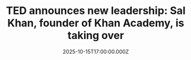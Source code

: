 ---
title: "TED announces new leadership: Sal Khan, founder of Khan Academy, is taking over"
date: 2025-10-15T17:00:00.000Z
category: Human Kindness
externalLink: "https://www.goodgoodgood.co/articles/ted-sal-khan"
image: ""
excerpt: "The education visionary has been named the organization’s first “Vision Steward.”…"
---
